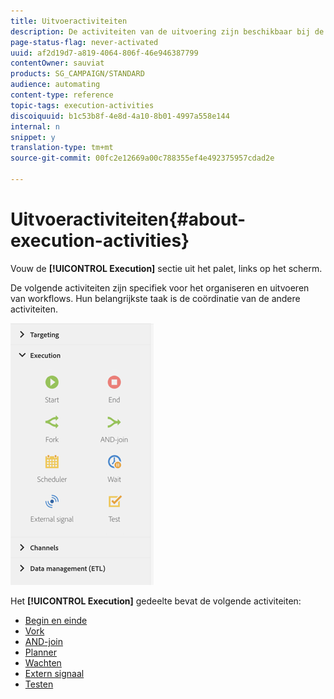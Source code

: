 ```yaml
---
title: Uitvoeractiviteiten
description: De activiteiten van de uitvoering zijn beschikbaar bij de linkerkant van het scherm.
page-status-flag: never-activated
uuid: af2d19d7-a819-4064-806f-46e946387799
contentOwner: sauviat
products: SG_CAMPAIGN/STANDARD
audience: automating
content-type: reference
topic-tags: execution-activities
discoiquuid: b1c53b8f-4e8d-4a10-8b01-4997a558e144
internal: n
snippet: y
translation-type: tm+mt
source-git-commit: 00fc2e12669a00c788355ef4e492375957cdad2e

---
```



# Uitvoeractiviteiten{#about-execution-activities}

Vouw de **[!UICONTROL Execution]** sectie uit het palet, links op het scherm.

De volgende activiteiten zijn specifiek voor het organiseren en uitvoeren van workflows. Hun belangrijkste taak is de coördinatie van de andere activiteiten.

![](assets/wkf_execution_activities.png)

Het **[!UICONTROL Execution]** gedeelte bevat de volgende activiteiten:

* [Begin en einde](../../automating/using/start-and-end.md)
* [Vork](../../automating/using/fork.md)
* [AND-join](../../automating/using/and-join.md)
* [Planner](../../automating/using/scheduler.md)
* [Wachten](../../automating/using/wait.md)
* [Extern signaal](../../automating/using/external-signal.md)
* [Testen](../../automating/using/test.md)

